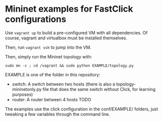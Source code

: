 # Mininet examples for FastClick configurations

Use `vagrant up` to build a pre-configured VM with all dependencies. Of course, vagrant and virtualbox must be installed themselves.

Then, run `vagrant ssh` to jump into the VM.

Then, simply run the Mininet topology with:

```
sudo mn -c ; cd /vagrant && sudo python EXAMPLE/topology.py
```

EXAMPLE is one of the folder in this repository:
 * switch: A switch between two hosts (there is also a topology-mininetonly.py file that does the same switch without Click, for learning purposes)
 * router: A router between 4 hosts TODO

The examples use the click configuration in the conf/EXAMPLE/ folders, just tweaking a few variables through the command line.
